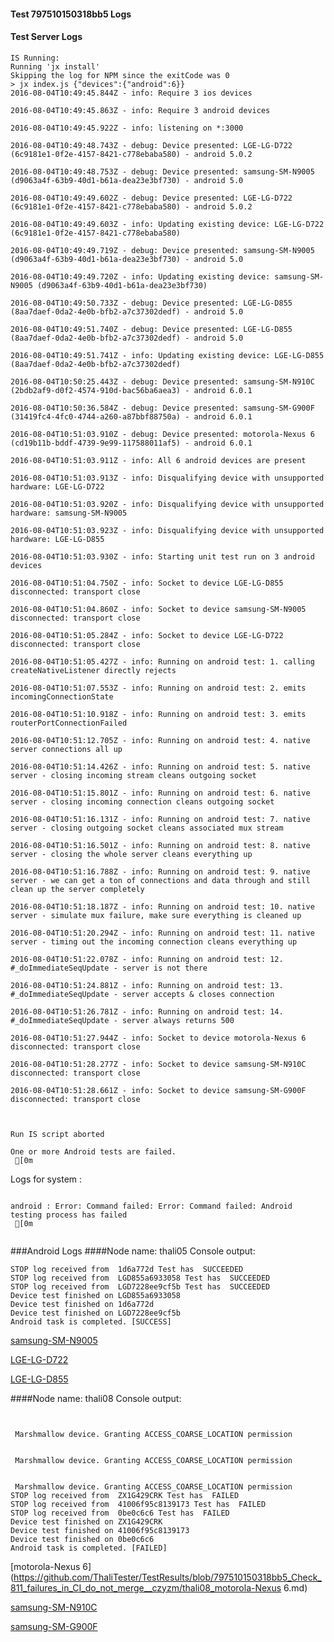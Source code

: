 #### Test 797510150318bb5 Logs

#### Test Server Logs
```
IS Running:
Running 'jx install'
Skipping the log for NPM since the exitCode was 0
> jx index.js {"devices":{"android":6}}
2016-08-04T10:49:45.844Z - info: Require 3 ios devices

2016-08-04T10:49:45.863Z - info: Require 3 android devices

2016-08-04T10:49:45.922Z - info: listening on *:3000

2016-08-04T10:49:48.743Z - debug: Device presented: LGE-LG-D722 (6c9181e1-0f2e-4157-8421-c778ebaba580) - android 5.0.2

2016-08-04T10:49:48.753Z - debug: Device presented: samsung-SM-N9005 (d9063a4f-63b9-40d1-b61a-dea23e3bf730) - android 5.0

2016-08-04T10:49:49.602Z - debug: Device presented: LGE-LG-D722 (6c9181e1-0f2e-4157-8421-c778ebaba580) - android 5.0.2

2016-08-04T10:49:49.603Z - info: Updating existing device: LGE-LG-D722 (6c9181e1-0f2e-4157-8421-c778ebaba580)

2016-08-04T10:49:49.719Z - debug: Device presented: samsung-SM-N9005 (d9063a4f-63b9-40d1-b61a-dea23e3bf730) - android 5.0

2016-08-04T10:49:49.720Z - info: Updating existing device: samsung-SM-N9005 (d9063a4f-63b9-40d1-b61a-dea23e3bf730)

2016-08-04T10:49:50.733Z - debug: Device presented: LGE-LG-D855 (8aa7daef-0da2-4e0b-bfb2-a7c37302dedf) - android 5.0

2016-08-04T10:49:51.740Z - debug: Device presented: LGE-LG-D855 (8aa7daef-0da2-4e0b-bfb2-a7c37302dedf) - android 5.0

2016-08-04T10:49:51.741Z - info: Updating existing device: LGE-LG-D855 (8aa7daef-0da2-4e0b-bfb2-a7c37302dedf)

2016-08-04T10:50:25.443Z - debug: Device presented: samsung-SM-N910C (2bdb2af9-d0f2-4574-910d-bac56ba6aea3) - android 6.0.1

2016-08-04T10:50:36.584Z - debug: Device presented: samsung-SM-G900F (31419fc4-4fc0-4744-a260-a87bbf88750a) - android 6.0.1

2016-08-04T10:51:03.910Z - debug: Device presented: motorola-Nexus 6 (cd19b11b-bddf-4739-9e99-117588011af5) - android 6.0.1

2016-08-04T10:51:03.911Z - info: All 6 android devices are present

2016-08-04T10:51:03.913Z - info: Disqualifying device with unsupported hardware: LGE-LG-D722

2016-08-04T10:51:03.920Z - info: Disqualifying device with unsupported hardware: samsung-SM-N9005

2016-08-04T10:51:03.923Z - info: Disqualifying device with unsupported hardware: LGE-LG-D855

2016-08-04T10:51:03.930Z - info: Starting unit test run on 3 android devices

2016-08-04T10:51:04.750Z - info: Socket to device LGE-LG-D855 disconnected: transport close

2016-08-04T10:51:04.860Z - info: Socket to device samsung-SM-N9005 disconnected: transport close

2016-08-04T10:51:05.284Z - info: Socket to device LGE-LG-D722 disconnected: transport close

2016-08-04T10:51:05.427Z - info: Running on android test: 1. calling createNativeListener directly rejects

2016-08-04T10:51:07.553Z - info: Running on android test: 2. emits incomingConnectionState

2016-08-04T10:51:10.918Z - info: Running on android test: 3. emits routerPortConnectionFailed

2016-08-04T10:51:12.705Z - info: Running on android test: 4. native server connections all up

2016-08-04T10:51:14.426Z - info: Running on android test: 5. native server - closing incoming stream cleans outgoing socket

2016-08-04T10:51:15.801Z - info: Running on android test: 6. native server - closing incoming connection cleans outgoing socket

2016-08-04T10:51:16.131Z - info: Running on android test: 7. native server - closing outgoing socket cleans associated mux stream

2016-08-04T10:51:16.501Z - info: Running on android test: 8. native server - closing the whole server cleans everything up

2016-08-04T10:51:16.788Z - info: Running on android test: 9. native server - we can get a ton of connections and data through and still clean up the server completely

2016-08-04T10:51:18.187Z - info: Running on android test: 10. native server - simulate mux failure, make sure everything is cleaned up

2016-08-04T10:51:20.294Z - info: Running on android test: 11. native server - timing out the incoming connection cleans everything up

2016-08-04T10:51:22.078Z - info: Running on android test: 12. #_doImmediateSeqUpdate - server is not there

2016-08-04T10:51:24.881Z - info: Running on android test: 13. #_doImmediateSeqUpdate - server accepts & closes connection

2016-08-04T10:51:26.781Z - info: Running on android test: 14. #_doImmediateSeqUpdate - server always returns 500

2016-08-04T10:51:27.944Z - info: Socket to device motorola-Nexus 6 disconnected: transport close

2016-08-04T10:51:28.277Z - info: Socket to device samsung-SM-N910C disconnected: transport close

2016-08-04T10:51:28.661Z - info: Socket to device samsung-SM-G900F disconnected: transport close


 
Run IS script aborted
 
One or more Android tests are failed.
 [0m

```


Logs for system : 
```

android : Error: Command failed: Error: Command failed: Android testing process has failed
 [0m


```
###Android Logs
####Node name: thali05
Console output:
```
STOP log received from  1d6a772d Test has  SUCCEEDED
STOP log received from  LGD855a6933058 Test has  SUCCEEDED
STOP log received from  LGD7228ee9cf5b Test has  SUCCEEDED
Device test finished on LGD855a6933058 
Device test finished on 1d6a772d 
Device test finished on LGD7228ee9cf5b 
Android task is completed. [SUCCESS]
```
[samsung-SM-N9005](https://github.com/ThaliTester/TestResults/blob/797510150318bb5_Check_811_failures_in_CI_do_not_merge__czyzm/thali05_samsung-SM-N9005.md)

[LGE-LG-D722](https://github.com/ThaliTester/TestResults/blob/797510150318bb5_Check_811_failures_in_CI_do_not_merge__czyzm/thali05_LGE-LG-D722.md)

[LGE-LG-D855](https://github.com/ThaliTester/TestResults/blob/797510150318bb5_Check_811_failures_in_CI_do_not_merge__czyzm/thali05_LGE-LG-D855.md)

####Node name: thali08
Console output:
```


 Marshmallow device. Granting ACCESS_COARSE_LOCATION permission


 Marshmallow device. Granting ACCESS_COARSE_LOCATION permission


 Marshmallow device. Granting ACCESS_COARSE_LOCATION permission
STOP log received from  ZX1G429CRK Test has  FAILED
STOP log received from  41006f95c8139173 Test has  FAILED
STOP log received from  0be0c6c6 Test has  FAILED
Device test finished on ZX1G429CRK 
Device test finished on 41006f95c8139173 
Device test finished on 0be0c6c6 
Android task is completed. [FAILED]
```
[motorola-Nexus 6](https://github.com/ThaliTester/TestResults/blob/797510150318bb5_Check_811_failures_in_CI_do_not_merge__czyzm/thali08_motorola-Nexus 6.md)

[samsung-SM-N910C](https://github.com/ThaliTester/TestResults/blob/797510150318bb5_Check_811_failures_in_CI_do_not_merge__czyzm/thali08_samsung-SM-N910C.md)

[samsung-SM-G900F](https://github.com/ThaliTester/TestResults/blob/797510150318bb5_Check_811_failures_in_CI_do_not_merge__czyzm/thali08_samsung-SM-G900F.md)




